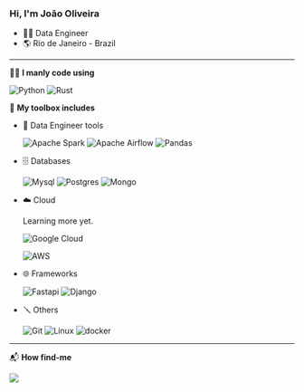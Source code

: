 ### Hi, I'm João Oliveira

- 🧑‍💻 Data Engineer
- 🌎 Rio de Janeiro - Brazil

---
🧑‍💻 __I manly code using__

![Python](https://img.shields.io/badge/Python-3776AB?style=for-the-badge&logo=python&logoColor=white)
![Rust](https://img.shields.io/badge/rust-%23000000.svg?style=for-the-badge&logo=rust&logoColor=white)

🧰 __My toolbox includes__

- 🪪 Data Engineer tools

    ![Apache Spark](https://img.shields.io/badge/Apache%20Spark-FDEE21?style=for-the-badge&logo=apachespark&logoColor=black)
    ![Apache Airflow](https://img.shields.io/badge/Apache%20Airflow-017CEE?style=for-the-badge&logo=Apache%20Airflow&logoColor=white)
    ![Pandas](https://img.shields.io/badge/pandas-%23150458.svg?style=for-the-badge&logo=pandas&logoColor=white)

- 🗄️ Databases

    ![Mysql](https://img.shields.io/badge/MySQL-00000F?style=for-the-badge&logo=mysql&logoColor=white)
    ![Postgres](https://img.shields.io/badge/PostgreSQL-316192?style=for-the-badge&logo=postgresql&logoColor=whit)
    ![Mongo](https://img.shields.io/badge/MongoDB-4EA94B?style=for-the-badge&logo=mongodb&logoColor=white)

- ☁️ Cloud

    Learning more yet.

    ![Google Cloud](https://img.shields.io/badge/GoogleCloud-%234285F4.svg?style=for-the-badge&logo=google-cloud&logoColor=white)

    ![AWS](https://img.shields.io/badge/AWS-%23FF9900.svg?style=for-the-badge&logo=amazon-aws&logoColor=white)




- 🌐 Frameworks

    ![Fastapi](https://img.shields.io/badge/fastapi%20-00766A.svg?&style=for-the-badge&logo=fastapi&logoColor=white)
    ![Django](https://img.shields.io/badge/Django-092E20?style=for-the-badge&logo=django&logoColor=white)

- 🪛 Others

    ![Git](https://img.shields.io/badge/GIT-E44C30?style=for-the-badge&logo=git&logoColor=white)
    ![Linux](https://img.shields.io/badge/Linux-FCC624?style=for-the-badge&logo=linux&logoColor=black)
    ![docker](https://img.shields.io/badge/Docker-22ADF6?style=for-the-badge&logo=docker&logoColor=white)

---

📬 __How find-me__

[<img src="https://img.shields.io/badge/LinkedIn-0077B5?style=for-the-badge&logo=linkedin&logoColor=white" target="_blank">](https://www.linkedin.com/in/joaooliveira247/)


